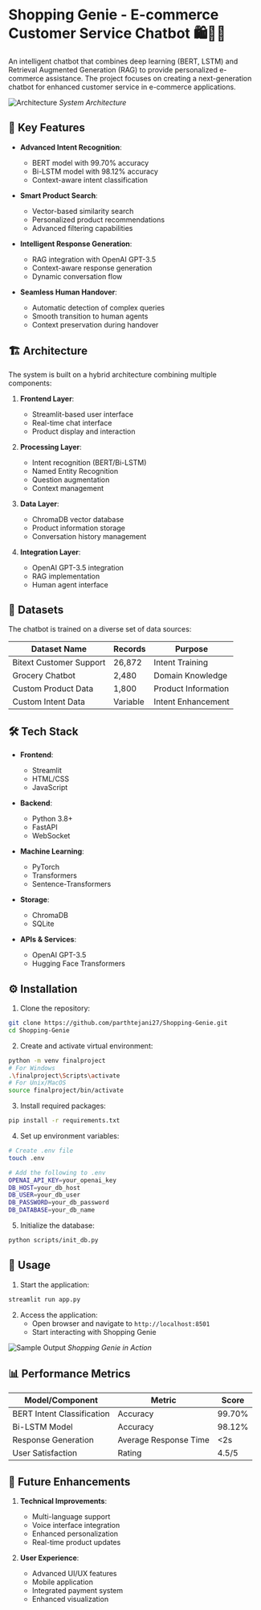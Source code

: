 # Shopping Genie - E-commerce Customer Service Chatbot 🛍️🧞‍♂️

An intelligent chatbot that combines deep learning (BERT, LSTM) and Retrieval Augmented Generation (RAG) to provide personalized e-commerce assistance. The project focuses on creating a next-generation chatbot for enhanced customer service in e-commerce applications.

![Architecture](https://github.com/user-attachments/assets/6cb7d426-1959-48a3-97d4-09473a8ad902)
_System Architecture_

## 🌟 Key Features

- **Advanced Intent Recognition**:

  - BERT model with 99.70% accuracy
  - Bi-LSTM model with 98.12% accuracy
  - Context-aware intent classification

- **Smart Product Search**:

  - Vector-based similarity search
  - Personalized product recommendations
  - Advanced filtering capabilities

- **Intelligent Response Generation**:

  - RAG integration with OpenAI GPT-3.5
  - Context-aware response generation
  - Dynamic conversation flow

- **Seamless Human Handover**:
  - Automatic detection of complex queries
  - Smooth transition to human agents
  - Context preservation during handover

## 🏗️ Architecture

The system is built on a hybrid architecture combining multiple components:

1. **Frontend Layer**:

   - Streamlit-based user interface
   - Real-time chat interface
   - Product display and interaction

2. **Processing Layer**:

   - Intent recognition (BERT/Bi-LSTM)
   - Named Entity Recognition
   - Question augmentation
   - Context management

3. **Data Layer**:

   - ChromaDB vector database
   - Product information storage
   - Conversation history management

4. **Integration Layer**:
   - OpenAI GPT-3.5 integration
   - RAG implementation
   - Human agent interface

## 💾 Datasets

The chatbot is trained on a diverse set of data sources:

| Dataset Name            | Records  | Purpose             |
| ----------------------- | -------- | ------------------- |
| Bitext Customer Support | 26,872   | Intent Training     |
| Grocery Chatbot         | 2,480    | Domain Knowledge    |
| Custom Product Data     | 1,800    | Product Information |
| Custom Intent Data      | Variable | Intent Enhancement  |

## 🛠️ Tech Stack

- **Frontend**:

  - Streamlit
  - HTML/CSS
  - JavaScript

- **Backend**:

  - Python 3.8+
  - FastAPI
  - WebSocket

- **Machine Learning**:

  - PyTorch
  - Transformers
  - Sentence-Transformers

- **Storage**:

  - ChromaDB
  - SQLite

- **APIs & Services**:
  - OpenAI GPT-3.5
  - Hugging Face Transformers

## ⚙️ Installation

1. Clone the repository:

```bash
git clone https://github.com/parthtejani27/Shopping-Genie.git
cd Shopping-Genie
```

2. Create and activate virtual environment:

```bash
python -m venv finalproject
# For Windows
.\finalproject\Scripts\activate
# For Unix/MacOS
source finalproject/bin/activate
```

3. Install required packages:

```bash
pip install -r requirements.txt
```

4. Set up environment variables:

```bash
# Create .env file
touch .env

# Add the following to .env
OPENAI_API_KEY=your_openai_key
DB_HOST=your_db_host
DB_USER=your_db_user
DB_PASSWORD=your_db_password
DB_DATABASE=your_db_name
```

5. Initialize the database:

```bash
python scripts/init_db.py
```

## 🚀 Usage

1. Start the application:

```bash
streamlit run app.py
```

2. Access the application:
   - Open browser and navigate to `http://localhost:8501`
   - Start interacting with Shopping Genie

![Sample Output](https://github.com/user-attachments/assets/bde47e4f-4220-436b-9cc7-581f2b799e12)
_Shopping Genie in Action_

## 📊 Performance Metrics

| Model/Component            | Metric                | Score  |
| -------------------------- | --------------------- | ------ |
| BERT Intent Classification | Accuracy              | 99.70% |
| Bi-LSTM Model              | Accuracy              | 98.12% |
| Response Generation        | Average Response Time | <2s    |
| User Satisfaction          | Rating                | 4.5/5  |

## 🔮 Future Enhancements

1. **Technical Improvements**:

   - Multi-language support
   - Voice interface integration
   - Enhanced personalization
   - Real-time product updates

2. **User Experience**:
   - Advanced UI/UX features
   - Mobile application
   - Integrated payment system
   - Enhanced visualization

